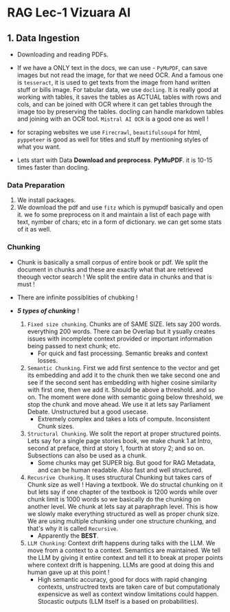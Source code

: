 # RAG Lec-1 Vizuara AI

## 1. Data Ingestion

- Downloading and reading PDFs.
- If we have a ONLY text in the docs, we can use - `PyMuPDF`, can save images but not read the image, for that we need OCR. And a famous one is `tesseract`, it is used to get texts from the image from hand written stuff or bills image. For tabular data, we use `docling`. It is really good at working with tables, it saves the tables as ACTUAL tables with rows and cols, and can be joined with OCR where it can get tables through the image too by preserving the tables. docling can handle markdown tables and joining with an OCR tool. `Mistral AI OCR` is a good one as well !
- for scraping websites we use `Firecrawl`, `beautifulsoup4` for html, `pyppeteer` is good as well for titles and stuff by mentioning styles of what you want.

- Lets start with Data **Download and preprocess**. **PyMuPDF**. it is 10-15 times faster than docling.

### **Data Preparation**

1. We install packages.
2. We download the pdf and use `fitz` which is pymupdf basically and open it. we fo some preprocess on it and maintain a list of each page with text, nymber of chars; etc in a form of dictionary. we can get some stats of it as well.

### **Chunking**

- Chunk is basically a small corpus of entire book or pdf. We split the document in chunks and these are exactly what that are retrieved theough vector search ! We split the entire data in chunks and that is must !
- There are infinite possiblities of chubking !

- _**5 types of chunking**_ !
  1. `Fixed size chunking`. Chunks are of SAME SIZE. lets say 200 words. everything 200 words. There can be Overlap but it ysually creates issues with incomplete context provided or important information being passed to next chunk; etc.
     - For quick and fast processing. Semantic breaks and context losses.
  2. `Semantic Chunking`. First we add first sentence to the vector and get its embedding and add it to the chunk then we take second one and see if the second sent has embedding with higher cosine similarity with first one, then we add it. Should be above a threshold. and so on. The moment were done with semantic going below threshold, we stop the chunk and move ahead. We use it at lets say Parliament Debate. Unstructured but a good usecase.
     - Extremely complex and takes a lots of compute. Inconsistent Chunk sizes.
  3. `Structural Chunking`. We solit the report at proper structured points. Lets say for a single page stories book, we make chunk 1 at Intro, second at preface, third at story 1, fourth at story 2; and so on. Subsections can also be used as a chunk.
     - Some chunks may get SUPER big. But good for RAG Metadata, and can be human readable. Also fast and well structured.
  4. `Recusrive Chunking`. It uses structural Chunking but takes cars of Chunk size as well ! Having a textbook. We do structal chunking on it but lets say if one chapter of the textbook is 1200 words while over chunk limit is 1000 words so we basically do the chunking on another level. We chunk at lets say at paraphraph level. This is how we slowly make everything structured as well as proper chunk size. We are using multiple chunking under one structure chunking, and that's why it is called `Recursive`.
     - Apparently the **BEST**.
  5. `LLM Chunking`: Context drift happens during talks with the LLM. We move from a context to a context. Semantics are maintained. We tell the LLM by giving it entire context and tell it to break at proper points where context drift is happening. LLMs are good at doing this and human gave up at this point !
     - High semantic accuracy, good for docs with rapid changing contexts, unstructred texts are taken care of but computationaly expensicve as well as context window limitations could happen. Stocastic outputs (LLM itself is a based on probabilities).
